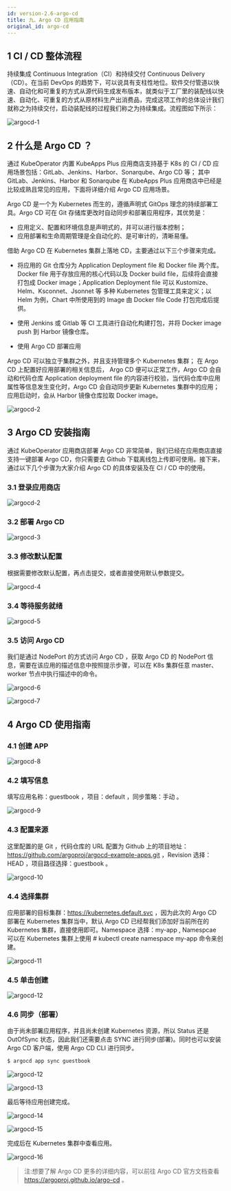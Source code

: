 ```yaml
---
id: version-2.6-argo-cd
title: 九、Argo CD 应用指南
original_id: argo-cd
---
```


## 1 CI / CD 整体流程

持续集成 Continuous Integration（CI）和持续交付 Continuous Delivery（CD）。在当前 DevOps 的趋势下，可以说具有支柱性地位。软件交付管道以快速、自动化和可重复的方式从源代码生成发布版本，就类似于工厂里的装配线以快速、自动化、可重复的方式从原材料生产出消费品，完成这项工作的总体设计我们就称之为持续交付，启动装配线的过程我们称之为持续集成。流程图如下所示：

![argocd-1](../../../img-2.5/argocd-1.png )

## 2 什么是 Argo CD ？

通过 KubeOperator 内置 KubeApps Plus 应用商店支持基于 K8s 的 CI / CD 应用场景包括：GitLab、Jenkins、Harbor、Sonarqube、Argo CD 等；
其中 GitLab、Jenkins、Harbor 和 Sonarqube 在 KubeApps Plus 应用商店中已经是比较成熟且常见的应用，下面将详细介绍 Argo CD 应用场景。

Argo CD 是一个为 Kubernetes 而生的，遵循声明式 GitOps 理念的持续部署工具。Argo CD 可在 Git 存储库更改时自动同步和部署应用程序，其优势是：

- 应用定义、配置和环境信息是声明式的，并可以进行版本控制；
- 应用部署和生命周期管理是全自动化的、是可审计的，清晰易懂。
 
借助 Argo CD 在 Kubernetes 集群上落地 CD，主要通过以下三个步骤来完成。

-  将应用的 Git 仓库分为 Application Deployment file 和 Docker file 两个库。Docker file 用于存放应用的核心代码以及 Docker build file，后续将会直接打包成 Docker image；Application Deployment file 可以 Kustomize、Helm、Ksconnet、Jsonnet 等 多种 Kubernetes 包管理工具来定义；以 Helm 为例，Chart 中所使用到的 Image 由 Docker file Code 打包完成后提供。

-  使用 Jenkins 或 Gitlab 等 CI 工具进行自动化构建打包，并将 Docker image push 到 Harbor 镜像仓库。
-  使用 Argo CD 部署应用

Argo CD 可以独立于集群之外，并且支持管理多个 Kubernetes 集群；
在 Argo CD 上配置好应用部署的相关信息后， Argo CD 便可以正常工作，Argo CD 会自动和代码仓库 Application deployment file 的内容进行校验，当代码仓库中应用属性等信息发生变化时，Argo CD 会自动同步更新 Kubernetes 集群中的应用；
应用启动时，会从 Harbor 镜像仓库拉取 Docker image。

![argocd-2](../../../img-2.5/ci-cd.png )


## 3 Argo CD 安装指南
 
通过 KubeOperator 应用商店部署 Argo CD 非常简单，我们已经在应用商店直接支持一键部署 Argo CD，你只需要去 Github 下载离线包上传即可使用。接下来，通过以下几个步骤为大家介绍 Argo CD 的具体安装及在 CI / CD 中的使用。

### 3.1 登录应用商店

![argocd-2](../../../img-2.5/argocd-deploy.png )

### 3.2  部署 Argo CD

![argocd-3](../../../img-2.5/argocd-deploy02.png )

### 3.3 修改默认配置

根据需要修改默认配置，再点击提交，或者直接使用默认参数提交。

![argocd-4](../../../img-2.5/argocd-deploy03.png )

### 3.4 等待服务就绪

![argocd-5](../../../img-2.5/argocd-deploy04.png )

### 3.5 访问 Argo CD

我们是通过 NodePort 的方式访问 Argo CD ，获取 Argo CD 的 NodePort 信息，需要在该应用的描述信息中按照提示步骤，可以在 K8s 集群任意 master、worker 节点中执行描述中的命令。

![argocd-6](../../../img-2.5/argocd-deploy05.png )

![argocd-7](../../../img-2.5/argocd-deploy06.png )

## 4 Argo CD 使用指南

### 4.1 创建 APP

![argocd-8](../../../img-2.5/argocd-deploy07.png )

### 4.2 填写信息

填写应用名称：guestbook ，项目：default ，同步策略：手动 。

![argocd-9](../../../img-2.5/argocd-deploy08.png )

### 4.3 配置来源

这里配置的是 Git ，代码仓库的 URL 配置为 Github 上的项目地址：https://github.com/argoproj/argocd-example-apps.git ，Revision 选择：HEAD ，项目路径选择：guestbook 。

![argocd-10](../../../img-2.5/argocd-deploy09.png )

### 4.4 选择集群

应用部署的目标集群：https://kubernetes.default.svc ，因为此次的 Argo CD 部署在 Kubernetes 集群当中，默认 Argo CD 已经帮我们添加好当前所在的 Kubernetes 集群，直接使用即可。Namespace 选择：my-app , Namespcae 可以在 Kubernetes 集群上使用  # kubectl create namespace my-app 命令来创建。

![argocd-11](../../../img-2.5/argocd-deploy10.png )

### 4.5 单击创建

![argocd-12](../../../img-2.5/argocd-deploy11.png )


### 4.6 同步（部署）

由于尚未部署应用程序，并且尚未创建 Kubernetes 资源，所以 Status 还是 OutOfSync 状态，因此我们还需要点击 SYNC 进行同步(部署)。同时也可以安装 Argo CD 客户端，使用 Argo CD CLI 进行同步。

``` bash
$ argocd app sync guestbook
```

![argocd-12](../../../img-2.5/argocd-deploy12.png )

![argocd-13](../../../img-2.5/argocd-deploy13.png )

最后等待应用创建完成。

![argocd-14](../../../img-2.5/argocd-deploy14.png )

![argocd-15](../../../img-2.5/argocd-deploy15.png )

完成后在 Kubernetes 集群中查看应用。

![argocd-16](../../../img-2.5/argocd-deploy16.png )


> 注:想要了解 Argo CD 更多的详细内容，可以前往 Argo CD 官方文档查看 https://argoproj.github.io/argo-cd 。









